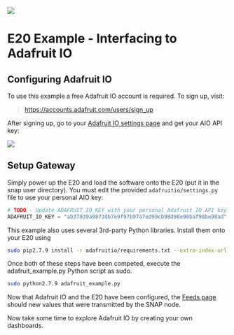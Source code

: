![](https://cloud.githubusercontent.com/assets/1317406/12406044/32cd9916-be0f-11e5-9b18-1547f284f878.png)
# E20 Example - Interfacing to Adafruit IO

## Configuring Adafruit IO
To use this example a free Adafruit IO account is required. To sign up, visit:

> https://accounts.adafruit.com/users/sign_up

After signing up, go to your [Adafruit IO settings page](https://io.adafruit.com/settings) and get your AIO API key:

![](https://cloud.githubusercontent.com/assets/1317406/12931178/07558fe8-cf42-11e5-8f7f-f022f0209598.gif)

## Setup Gateway
Simply power up the E20 and load the software onto the E20 (put it in the snap user directory).
You must edit the provided `adafruitio/settings.py` file to use your personal AIO key:

```python
# TODO - Update ADAFRUIT_IO_KEY with your personal Adafruit IO API key
ADAFRUIT_IO_KEY = "ab37939a9873db7e9f97b97a7ed99cb98d98e98baf98be98ad"
```

This example also uses several 3rd-party Python libraries. Install them onto your E20 using

```bash
sudo pip2.7.9 install -r adafruitio/requirements.txt --extra-index-url https://update.synapse-wireless.com/pypi/
```

Once both of these steps have been competed, execute the adafruit_example.py Python script as sudo.  

```bash
sudo python2.7.9 adafruit_example.py
```

Now that Adafruit IO and the E20 have been configured, 
the [Feeds page](https://io.adafruit.com/feeds) should new values that were transmitted by the SNAP node.

Now take some time to explore Adafruit IO by creating your own dashboards.
